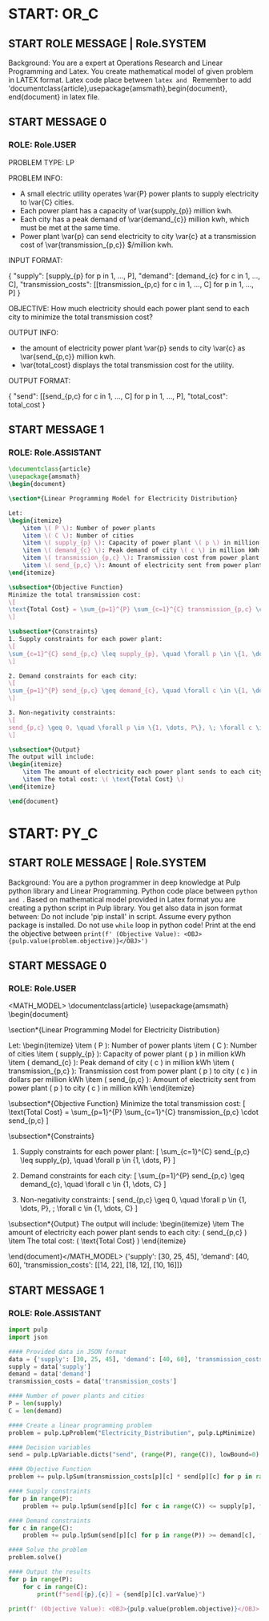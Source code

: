 # START: OR_C 
## START ROLE MESSAGE | Role.SYSTEM 
Background: You are a expert at Operations Research and Linear Programming and Latex. You create mathematical model of given problem in LATEX format. Latex code place between ```latex and ``` Remember to add 'documentclass{article},usepackage{amsmath},begin{document}, end{document} in latex file. 
## START MESSAGE 0 
### ROLE: Role.USER
<DESCRIPTION>
PROBLEM TYPE: LP

PROBLEM INFO:

- A small electric utility operates \var{P} power plants to supply electricity to \var{C} cities.
- Each power plant has a capacity of \var{supply_{p}} million kwh.
- Each city has a peak demand of \var{demand_{c}} million kwh, which must be met at the same time.
- Power plant \var{p} can send electricity to city \var{c} at a transmission cost of \var{transmission_{p,c}} $/million kwh.

INPUT FORMAT: 

{
    "supply": [supply_{p} for p in 1, ..., P],
    "demand": [demand_{c} for c in 1, ..., C],
    "transmission_costs": [[transmission_{p,c} for c in 1, ..., C] for p in 1, ..., P]
}

OBJECTIVE: How much electricity should each power plant send to each city to minimize the total transmission cost?

OUTPUT INFO:

- the amount of electricity power plant \var{p} sends to city \var{c} as \var{send_{p,c}} million kwh.
- \var{total_cost} displays the total transmission cost for the utility.

OUTPUT FORMAT:

{
    "send": [[send_{p,c} for c in 1, ..., C] for p in 1, ..., P],
    "total_cost": total_cost
}

</DESCRIPTION>


## START MESSAGE 1 
### ROLE: Role.ASSISTANT
```latex
\documentclass{article}
\usepackage{amsmath}
\begin{document}

\section*{Linear Programming Model for Electricity Distribution}

Let:
\begin{itemize}
    \item \( P \): Number of power plants
    \item \( C \): Number of cities
    \item \( supply_{p} \): Capacity of power plant \( p \) in million kWh
    \item \( demand_{c} \): Peak demand of city \( c \) in million kWh
    \item \( transmission_{p,c} \): Transmission cost from power plant \( p \) to city \( c \) in dollars per million kWh
    \item \( send_{p,c} \): Amount of electricity sent from power plant \( p \) to city \( c \) in million kWh
\end{itemize}

\subsection*{Objective Function}
Minimize the total transmission cost:
\[
\text{Total Cost} = \sum_{p=1}^{P} \sum_{c=1}^{C} transmission_{p,c} \cdot send_{p,c}
\]

\subsection*{Constraints}
1. Supply constraints for each power plant:
\[
\sum_{c=1}^{C} send_{p,c} \leq supply_{p}, \quad \forall p \in \{1, \dots, P\}
\]

2. Demand constraints for each city:
\[
\sum_{p=1}^{P} send_{p,c} \geq demand_{c}, \quad \forall c \in \{1, \dots, C\}
\]

3. Non-negativity constraints:
\[
send_{p,c} \geq 0, \quad \forall p \in \{1, \dots, P\}, \; \forall c \in \{1, \dots, C\}
\]

\subsection*{Output}
The output will include:
\begin{itemize}
    \item The amount of electricity each power plant sends to each city: \( send_{p,c} \)
    \item The total cost: \( \text{Total Cost} \)
\end{itemize}

\end{document}
```

# START: PY_C 
## START ROLE MESSAGE | Role.SYSTEM 
Background: You are a python programmer in deep knowledge at Pulp python library and Linear Programming. Python code place between ```python and ```. Based on mathematical model provided in Latex format you are creating a python script in Pulp library. You get also data in json format between: <DATA></DATA> Do not include 'pip install' in script. Assume every python package is installed. Do not use `while` loop in python code! Print at the end the objective between <OBJ></OBJ> `print(f' (Objective Value): <OBJ>{pulp.value(problem.objective)}</OBJ>')` 
## START MESSAGE 0 
### ROLE: Role.USER
<MATH_MODEL>
\documentclass{article}
\usepackage{amsmath}
\begin{document}

\section*{Linear Programming Model for Electricity Distribution}

Let:
\begin{itemize}
    \item \( P \): Number of power plants
    \item \( C \): Number of cities
    \item \( supply_{p} \): Capacity of power plant \( p \) in million kWh
    \item \( demand_{c} \): Peak demand of city \( c \) in million kWh
    \item \( transmission_{p,c} \): Transmission cost from power plant \( p \) to city \( c \) in dollars per million kWh
    \item \( send_{p,c} \): Amount of electricity sent from power plant \( p \) to city \( c \) in million kWh
\end{itemize}

\subsection*{Objective Function}
Minimize the total transmission cost:
\[
\text{Total Cost} = \sum_{p=1}^{P} \sum_{c=1}^{C} transmission_{p,c} \cdot send_{p,c}
\]

\subsection*{Constraints}
1. Supply constraints for each power plant:
\[
\sum_{c=1}^{C} send_{p,c} \leq supply_{p}, \quad \forall p \in \{1, \dots, P\}
\]

2. Demand constraints for each city:
\[
\sum_{p=1}^{P} send_{p,c} \geq demand_{c}, \quad \forall c \in \{1, \dots, C\}
\]

3. Non-negativity constraints:
\[
send_{p,c} \geq 0, \quad \forall p \in \{1, \dots, P\}, \; \forall c \in \{1, \dots, C\}
\]

\subsection*{Output}
The output will include:
\begin{itemize}
    \item The amount of electricity each power plant sends to each city: \( send_{p,c} \)
    \item The total cost: \( \text{Total Cost} \)
\end{itemize}

\end{document}</MATH_MODEL>
<DATA>
{'supply': [30, 25, 45], 'demand': [40, 60], 'transmission_costs': [[14, 22], [18, 12], [10, 16]]}</DATA>


## START MESSAGE 1 
### ROLE: Role.ASSISTANT
```python
import pulp
import json

#### Provided data in JSON format
data = {'supply': [30, 25, 45], 'demand': [40, 60], 'transmission_costs': [[14, 22], [18, 12], [10, 16]]}
supply = data['supply']
demand = data['demand']
transmission_costs = data['transmission_costs']

#### Number of power plants and cities
P = len(supply)
C = len(demand)

#### Create a linear programming problem
problem = pulp.LpProblem("Electricity_Distribution", pulp.LpMinimize)

#### Decision variables
send = pulp.LpVariable.dicts("send", (range(P), range(C)), lowBound=0)

#### Objective Function
problem += pulp.lpSum(transmission_costs[p][c] * send[p][c] for p in range(P) for c in range(C)), "Total_Cost"

#### Supply constraints
for p in range(P):
    problem += pulp.lpSum(send[p][c] for c in range(C)) <= supply[p], f"Supply_Constraint_{p}"

#### Demand constraints
for c in range(C):
    problem += pulp.lpSum(send[p][c] for p in range(P)) >= demand[c], f"Demand_Constraint_{c}"

#### Solve the problem
problem.solve()

#### Output the results
for p in range(P):
    for c in range(C):
        print(f"send[{p},{c}] = {send[p][c].varValue}")

print(f' (Objective Value): <OBJ>{pulp.value(problem.objective)}</OBJ>')
```

